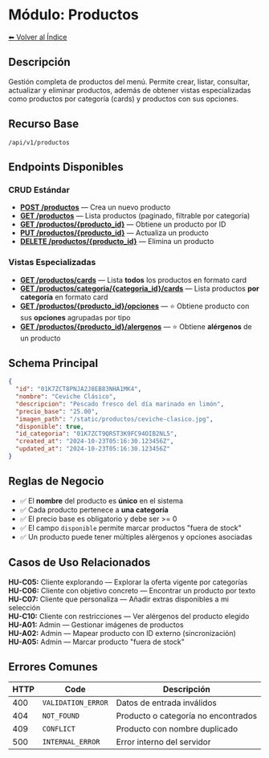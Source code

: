 # Módulo: Productos

[⬅ Volver al Índice](../../README.md)

## Descripción

Gestión completa de productos del menú. Permite crear, listar, consultar, actualizar y eliminar productos, además de obtener vistas especializadas como productos por categoría (cards) y productos con sus opciones.

## Recurso Base

```
/api/v1/productos
```

## Endpoints Disponibles

### CRUD Estándar
- **[POST /productos](endpoints/POST_productos.md)** — Crea un nuevo producto
- **[GET /productos](endpoints/GET_productos.md)** — Lista productos (paginado, filtrable por categoría)
- **[GET /productos/{producto_id}](endpoints/GET_productos_producto_id.md)** — Obtiene un producto por ID
- **[PUT /productos/{producto_id}](endpoints/PUT_productos_producto_id.md)** — Actualiza un producto
- **[DELETE /productos/{producto_id}](endpoints/DELETE_productos_producto_id.md)** — Elimina un producto

### Vistas Especializadas
- **[GET /productos/cards](endpoints/GET_productos_cards.md)** — Lista **todos** los productos en formato card
- **[GET /productos/categoria/{categoria_id}/cards](endpoints/GET_productos_categoria_categoria_id_cards.md)** — Lista productos **por categoría** en formato card
- **[GET /productos/{producto_id}/opciones](endpoints/GET_productos_producto_id_opciones.md)** — ⭐ Obtiene producto con sus **opciones** agrupadas por tipo
- **[GET /productos/{producto_id}/alergenos](endpoints/GET_productos_producto_id_alergenos.md)** — ⭐ Obtiene **alérgenos** de un producto

## Schema Principal

```json
{
  "id": "01K7ZCT8PNJA2J8EB83NHA1MK4",
  "nombre": "Ceviche Clásico",
  "descripcion": "Pescado fresco del día marinado en limón",
  "precio_base": "25.00",
  "imagen_path": "/static/productos/ceviche-clasico.jpg",
  "disponible": true,
  "id_categoria": "01K7ZCT9QRST3K9FC94OIB2NL5",
  "created_at": "2024-10-23T05:16:30.123456Z",
  "updated_at": "2024-10-23T05:16:30.123456Z"
}
```

## Reglas de Negocio

- ✅ El **nombre** del producto es **único** en el sistema
- ✅ Cada producto pertenece a **una categoría**
- ✅ El precio base es obligatorio y debe ser >= 0
- ✅ El campo `disponible` permite marcar productos "fuera de stock"
- ✅ Un producto puede tener múltiples alérgenos y opciones asociadas

## Casos de Uso Relacionados

**HU-C05:** Cliente explorando — Explorar la oferta vigente por categorías  
**HU-C06:** Cliente con objetivo concreto — Encontrar un producto por texto  
**HU-C07:** Cliente que personaliza — Añadir extras disponibles a mi selección  
**HU-C10:** Cliente con restricciones — Ver alérgenos del producto elegido  
**HU-A01:** Admin — Gestionar imágenes de productos  
**HU-A02:** Admin — Mapear producto con ID externo (sincronización)  
**HU-A05:** Admin — Marcar producto "fuera de stock"

## Errores Comunes

| HTTP | Code | Descripción |
|------|------|-------------|
| 400 | `VALIDATION_ERROR` | Datos de entrada inválidos |
| 404 | `NOT_FOUND` | Producto o categoría no encontrados |
| 409 | `CONFLICT` | Producto con nombre duplicado |
| 500 | `INTERNAL_ERROR` | Error interno del servidor |
